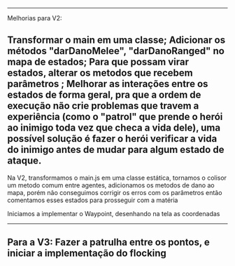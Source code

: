 ----------
Melhorias para V2:

Transformar o main em uma classe;
Adicionar os métodos "darDanoMelee", "darDanoRanged" no mapa de estados;
Para que possam virar estados, alterar os metodos que recebem parâmetros ;
Melhorar as interações entre os estados de forma geral, pra que a ordem de execução não crie problemas que travem a experiência (como o "patrol" que prende o herói ao inimigo toda vez que checa a vida dele), uma possível solução é fazer o herói verificar a vida do inimigo antes de mudar para algum estado de ataque. 
----
Na V2, transformamos o main.js em uma classe estática, tornamos o colisor um metodo comum entre agentes, adicionamos os metodos de dano ao mapa, porém não conseguimos corrigir os erros com os parâmetros então comentamos esses estados para prosseguir com a matéria

Iniciamos a implementar o Waypoint, desenhando na tela as coordenadas

-----------
Para a V3: 
Fazer a patrulha entre os pontos, e iniciar a implementação do flocking
----